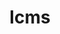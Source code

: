 ---
title: "lcms"
layout: cache
categories: [package, develop]
meta: {"compilers": ["gcc@11.1.0", "gcc@11.4.0"], "num_specs": 10, "num_specs_by_stack": {"data-vis-sdk": 6, "hep": 4, "root": 10}, "oss": ["ubuntu20.04", "ubuntu22.04"], "platforms": ["linux"], "stacks": ["data-vis-sdk", "hep", "root"], "targets": ["x86_64_v3"], "versions": ["2.16"]}
spec_details: [{"compiler": "gcc@11.1.0", "hash": "62uxs72dsyxlzvqhf2qiq6alesxnxssc", "os": "ubuntu20.04", "platform": "linux", "size": "-", "stacks": ["data-vis-sdk", "root"], "target": "x86_64_v3", "variants": ["build_system=autotools"], "versions": ["2.16"]}, {"compiler": "gcc@11.1.0", "hash": "6l7mvbcsfi4hvi5kiogviymfkx5wof32", "os": "ubuntu20.04", "platform": "linux", "size": "-", "stacks": ["data-vis-sdk", "root"], "target": "x86_64_v3", "variants": ["build_system=autotools"], "versions": ["2.16"]}, {"compiler": "gcc@11.1.0", "hash": "abavg3u5jgtoyj7bocohcxnsckjmm6ks", "os": "ubuntu20.04", "platform": "linux", "size": "-", "stacks": ["data-vis-sdk", "root"], "target": "x86_64_v3", "variants": ["build_system=autotools"], "versions": ["2.16"]}, {"compiler": "gcc@11.1.0", "hash": "gom7hg4vt2vvcba3knolmowxn223mknw", "os": "ubuntu20.04", "platform": "linux", "size": "-", "stacks": ["data-vis-sdk", "root"], "target": "x86_64_v3", "variants": ["build_system=autotools"], "versions": ["2.16"]}, {"compiler": "gcc@11.1.0", "hash": "guy7fn7xslj4ozl4w6gyrbthfb6s2ttg", "os": "ubuntu20.04", "platform": "linux", "size": "-", "stacks": ["data-vis-sdk", "root"], "target": "x86_64_v3", "variants": ["build_system=autotools"], "versions": ["2.16"]}, {"compiler": "gcc@11.4.0", "hash": "m3whfwbf7upvhv2qxtrfax5dhssqedkw", "os": "ubuntu22.04", "platform": "linux", "size": "-", "stacks": ["hep", "root"], "target": "x86_64_v3", "variants": ["build_system=autotools"], "versions": ["2.16"]}, {"compiler": "gcc@11.4.0", "hash": "rf6d5kvjkkshddb4wtvukygqnzmb7r6e", "os": "ubuntu22.04", "platform": "linux", "size": "-", "stacks": ["hep", "root"], "target": "x86_64_v3", "variants": ["build_system=autotools"], "versions": ["2.16"]}, {"compiler": "gcc@11.4.0", "hash": "vurd45332n5vgpmyrlogxbavaggkikpf", "os": "ubuntu22.04", "platform": "linux", "size": "-", "stacks": ["hep", "root"], "target": "x86_64_v3", "variants": ["build_system=autotools"], "versions": ["2.16"]}, {"compiler": "gcc@11.4.0", "hash": "x3zn2bivzjjwzq7f6fq3gbxlkguheuvb", "os": "ubuntu22.04", "platform": "linux", "size": "-", "stacks": ["hep", "root"], "target": "x86_64_v3", "variants": ["build_system=autotools"], "versions": ["2.16"]}, {"compiler": "gcc@11.1.0", "hash": "znw57acs3cdeqvv6krajud277vexavsz", "os": "ubuntu20.04", "platform": "linux", "size": "-", "stacks": ["data-vis-sdk", "root"], "target": "x86_64_v3", "variants": ["build_system=autotools"], "versions": ["2.16"]}]
---